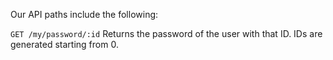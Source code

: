 Our API paths include the following:

`GET /my/password/:id`
Returns the password of the user with that ID. IDs are generated starting from 0.
